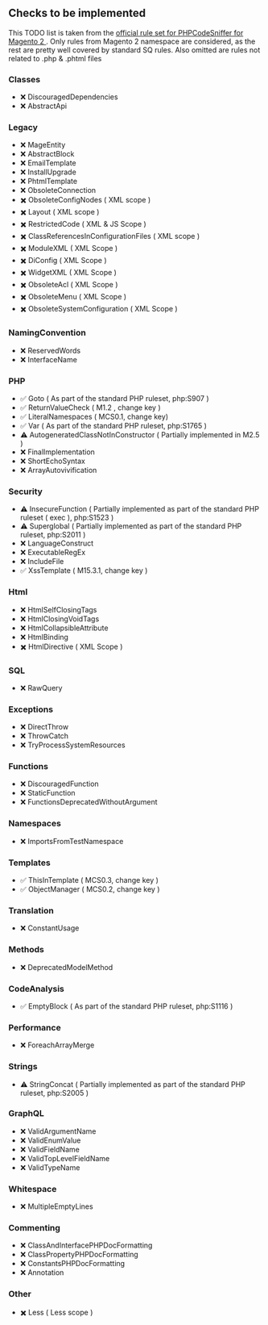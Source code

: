 <h2>Checks to be implemented</h2>

<p>
    This TODO list is taken from the <a href="https://github.com/magento/magento-coding-standard/blob/develop/Magento2/ruleset.xml">
        official rule set for PHPCodeSniffer for Magento 2
    </a>. 
    Only rules from Magento 2 namespace are considered, as the rest are pretty well covered by standard SQ rules. 
    Also omitted are rules not related to .php & .phtml files
</p>

<h3>Classes</h3>
<ul>
    <li>❌ DiscouragedDependencies</li>
    <li>❌ AbstractApi</li>
</ul>

<h3>Legacy</h3>
<ul>
    <li>❌ MageEntity</li>
    <li>❌ AbstractBlock</li>
    <li>❌ EmailTemplate</li>
    <li>❌ InstallUpgrade</li>
    <li>❌ PhtmlTemplate</li>
    <li>❌ ObsoleteConnection</li>
    <li>✖️ ObsoleteConfigNodes ( XML scope )</li>
    <li>✖️ Layout ( XML scope )</li>
    <li>✖️ RestrictedCode ( XML & JS Scope )</li>
    <li>✖️ ClassReferencesInConfigurationFiles ( XML scope )</li>
    <li>✖️ ModuleXML ( XML Scope )</li>
    <li>✖️ DiConfig ( XML Scope )</li>
    <li>✖️ WidgetXML ( XML Scope )</li>
    <li>✖️ ObsoleteAcl ( XML Scope )</li>
    <li>✖️ ObsoleteMenu ( XML Scope )</li>
    <li>✖️ ObsoleteSystemConfiguration ( XML Scope )</li>


</ul>

<h3>NamingConvention</h3>
<ul>
    <li>❌ ReservedWords</li>
    <li>❌ InterfaceName</li>
</ul>

<h3>PHP</h3>
<ul>
    <li>✅ Goto ( As part of the standard PHP ruleset, php:S907 )</li>
    <li>✅ ReturnValueCheck ( M1.2 , change key )</li>
    <li>✅ LiteralNamespaces ( MCS0.1, change key)</li>
    <li>✅ Var ( As part of the standard PHP ruleset, php:S1765 )</li>
    <li>️⚠ AutogeneratedClassNotInConstructor ( Partially implemented in M2.5 )</li>
    <li>❌ FinalImplementation</li>
    <li>❌ ShortEchoSyntax</li>
    <li>❌ ArrayAutovivification</li>
</ul>

<h3>Security</h3>
<ul>
    <li>️⚠️ InsecureFunction ( Partially implemented as part of the standard PHP ruleset ( exec ), php:S1523 )</li>
    <li>️⚠ Superglobal ( Partially implemented as part of the standard PHP ruleset, php:S2011 )</li>
    <li>❌ LanguageConstruct</li>
    <li>❌ ExecutableRegEx </li>
    <li>❌ IncludeFile</li>
    <li>✅ XssTemplate ( M15.3.1, change key )</li>
</ul>

<h3>Html</h3>
<ul>
    <li>❌ HtmlSelfClosingTags</li>
    <li>❌ HtmlClosingVoidTags</li>
    <li>❌ HtmlCollapsibleAttribute</li>
    <li>❌ HtmlBinding</li>
    <li>✖️ HtmlDirective ( XML Scope )</li>

</ul>

<h3>SQL</h3>
<ul>
    <li>❌ RawQuery</li>
</ul>

<h3>Exceptions</h3>
<ul>
    <li>❌ DirectThrow</li>
    <li>❌ ThrowCatch</li>
    <li>❌ TryProcessSystemResources</li>

</ul>

<h3>Functions</h3>
<ul>
    <li>❌ DiscouragedFunction</li>
    <li>❌ StaticFunction</li>
    <li>❌ FunctionsDeprecatedWithoutArgument</li>
</ul>

<h3>Namespaces</h3>
<ul>
    <li>❌ ImportsFromTestNamespace</li>
</ul>

<h3>Templates</h3>
<ul>
    <li>✅ ThisInTemplate ( MCS0.3, change key )</li>
    <li>✅ ObjectManager ( MCS0.2, change key )</li>
</ul>

<h3>Translation</h3>
<ul>
    <li>❌ ConstantUsage</li>
</ul>

<h3>Methods</h3>
<ul>
    <li>❌ DeprecatedModelMethod</li>
</ul>

<h3>CodeAnalysis</h3>
<ul>
    <li>✅ EmptyBlock ( As part of the standard PHP ruleset, php:S1116 )</li>
</ul>

<h3>Performance</h3>
<ul>
    <li>❌ ForeachArrayMerge</li>
</ul>

<h3>Strings</h3>
<ul>
    <li>️⚠ StringConcat  ( Partially implemented as part of the standard PHP ruleset, php:S2005 )</li>
</ul>

<h3>GraphQL</h3>
<ul>
    <li>❌ ValidArgumentName</li>
    <li>❌ ValidEnumValue</li>
    <li>❌ ValidFieldName</li>
    <li>❌ ValidTopLevelFieldName</li>
    <li>❌ ValidTypeName</li>
</ul>

<h3>Whitespace</h3>
<ul>
    <li>❌ MultipleEmptyLines</li>
</ul>

<h3>Commenting</h3>
<ul>
    <li>❌ ClassAndInterfacePHPDocFormatting</li>
    <li>❌ ClassPropertyPHPDocFormatting</li>
    <li>❌ ConstantsPHPDocFormatting</li>
    <li>❌ Annotation</li>
</ul>

<h3>Other</h3>
<ul>
    <li>✖️ Less ( Less scope )</li>
</ul>
